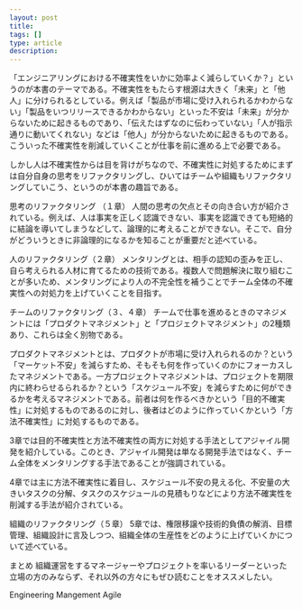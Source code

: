 ```yaml
---
layout: post
title: 
tags: []
type: article
description: 
---
```


<!-- more -->
「エンジニアリングにおける不確実性をいかに効率よく減らしていくか？」というのが本書のテーマである。不確実性をもたらす根源は大きく「未来」と「他人」に分けられるとしている。例えば「製品が市場に受け入れられるかわからない」「製品をいつリリースできるかわからない」といった不安は「未来」が分からないために起きるものであり、「伝えたはずなのに伝わっていない」「人が指示通りに動いてくれない」などは「他人」が分からないために起きるものである。こういった不確実性を削減していくことが仕事を前に進める上で必要である。

しかし人は不確実性からは目を背けがちなので、不確実性に対処するためにまずは自分自身の思考をリファクタリングし、ひいてはチームや組織もリファクタリングしていこう、というのが本書の趣旨である。

思考のリファクタリング （１章）
人間の思考の欠点とその向き合い方が紹介されている。例えば、人は事実を正しく認識できない、事実を認識できても短絡的に結論を導いてしまうなどして、論理的に考えることができない。そこで、自分がどういうときに非論理的になるかを知ることが重要だと述べている。

人のリファクタリング（２章）
メンタリングとは、相手の認知の歪みを正し、自ら考えられる人材に育てるための技術である。複数人で問題解決に取り組むことが多いため、メンタリングにより人の不完全性を補うことでチーム全体の不確実性への対処力を上げていくことを目指す。

チームのリファクタリング（３、４章）
チームで仕事を進めるときのマネジメントには「プロダクトマネジメント」と「プロジェクトマネジメント」の2種類あり、これらは全く別物である。

プロダクトマネジメントとは、プロダクトが市場に受け入れられるのか？という「マーケット不安」を減らすため、そもそも何を作っていくのかにフォーカスしたマネジメントである。一方プロジェクトマネジメントは、プロジェクトを期限内に終わらせるられるか？という「スケジュール不安」を減らすために何ができるかを考えるマネジメントである。前者は何を作るべきかという「目的不確実性」に対処するものであるのに対し、後者はどのように作っていくかという「方法不確実性」に対処するものである。

3章では目的不確実性と方法不確実性の両方に対処する手法としてアジャイル開発を紹介している。このとき、アジャイル開発は単なる開発手法ではなく、チーム全体をメンタリングする手法であることが強調されている。

4章では主に方法不確実性に着目し、スケジュール不安の見える化、不安量の大きいタスクの分解、タスクのスケジュールの見積もりなどにより方法不確実性を削減する手法が紹介されている。

組織のリファクタリング（５章）
5章では、権限移譲や技術的負債の解消、目標管理、組織設計に言及しつつ、組織全体の生産性をどのように上げていくかについて述べている。

まとめ
組織運営をするマネージャーやプロジェクトを率いるリーダーといった立場の方のみならず、それ以外の方々にもぜひ読むことをオススメしたい。

Engineering Mangement
Agile
